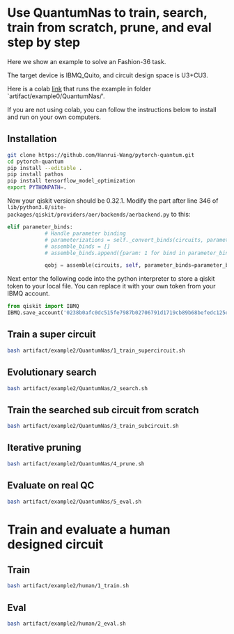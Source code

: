# Use QuantumNas to train, search, train from scratch, prune, and eval step by step

Here we show an example to solve an Fashion-36 task.

The target device is IBMQ_Quito, and circuit design space is U3+CU3. 

Here is a colab [link](https://colab.research.google.com/drive/1hqI9-OmIcXe8WslBvDloKuhOEyP3uqyN?usp=sharing) that runs the example in folder `artifact/example0/QuantumNas/'.

If you are not using colab, you can follow the instructions below to install and run on your own computers.

## Installation
```bash
git clone https://github.com/Hanrui-Wang/pytorch-quantum.git
cd pytorch-quantum
pip install --editable .
pip install pathos
pip install tensorflow_model_optimization
export PYTHONPATH=.
```

Now your qiskit version should be 0.32.1. Modify the part after line 346 of `lib/python3.8/site-packages/qiskit/providers/aer/backends/aerbackend.py` to this:
```python
elif parameter_binds:
            # Handle parameter binding
            # parameterizations = self._convert_binds(circuits, parameter_binds)
            # assemble_binds = []
            # assemble_binds.append({param: 1 for bind in parameter_binds for param in bind})

            qobj = assemble(circuits, self, parameter_binds=parameter_binds)
```

Next entor the following code into the python interpreter to store a qiskit token to your local file. You can replace it with your own token from your IBMQ account.
```python
from qiskit import IBMQ
IBMQ.save_account('0238b0afc0dc515fe7987b02706791d1719cb89b68befedc125eded0607e6e9e9f26d3eed482f66fdc45fdfceca3aab2edb9519d96b39e9c78040194b86e7858', overwrite=True)
```

## Train a super circuit
```bash
bash artifact/example2/QuantumNas/1_train_supercircuit.sh
```

## Evolutionary search
```bash
bash artifact/example2/QuantumNas/2_search.sh
```

## Train the searched sub circuit from scratch
```bash
bash artifact/example2/QuantumNas/3_train_subcircuit.sh
```

## Iterative pruning
```bash
bash artifact/example2/QuantumNas/4_prune.sh
```

## Evaluate on real QC
```bash
bash artifact/example2/QuantumNas/5_eval.sh
```

# Train and evaluate a human designed circuit


## Train
```bash
bash artifact/example2/human/1_train.sh
```

## Eval
```bash
bash artifact/example2/human/2_eval.sh
```